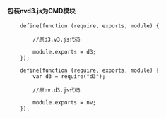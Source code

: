

#### 包装nvd3.js为CMD模块

		define(function (require, exports, module) {
			
			//原d3.v3.js代码
			
			module.exports = d3;
		});

		define(function (require, exports, module) {
			var d3 = require("d3");
			
			//原nv.d3.js代码
			
			module.exports = nv;
		});